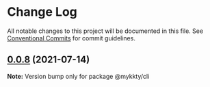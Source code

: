 # Change Log

All notable changes to this project will be documented in this file.
See [Conventional Commits](https://conventionalcommits.org) for commit guidelines.

## [0.0.8](https://github.com/willson-wang/lerna-demo/compare/@mykkty/cli@0.0.7...@mykkty/cli@0.0.8) (2021-07-14)

**Note:** Version bump only for package @mykkty/cli
